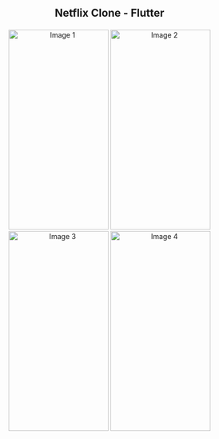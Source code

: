 ## <p align="center">Netflix Clone - Flutter</p>

<p align="center">
  <img src="https://github.com/himanshu240601/Project-Guidance/blob/mobile-app-project-guidance/Mobile%20Applications/Intermediate/netflix_clone/screenshots/1.jpg" alt="Image 1" width="200" height="400"/>
  <img src="https://github.com/himanshu240601/Project-Guidance/blob/mobile-app-project-guidance/Mobile%20Applications/Intermediate/netflix_clone/screenshots/2.jpg" alt="Image 2" width="200" height="400"/>
  <img src="https://github.com/himanshu240601/Project-Guidance/blob/mobile-app-project-guidance/Mobile%20Applications/Intermediate/netflix_clone/screenshots/3.jpg" alt="Image 3" width="200" height="400"/>
  <img src="https://github.com/himanshu240601/Project-Guidance/blob/mobile-app-project-guidance/Mobile%20Applications/Intermediate/netflix_clone/screenshots/4.jpg" alt="Image 4" width="200" height="400"/>
</p>
